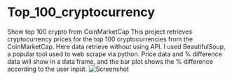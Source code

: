 # Top_100_cryptocurrency
Show top 100 crypto from CoinMarketCap
This project retrieves cryptocurrency prices for the top 100 cryptocurrencies from the CoinMarketCap. Here data retrieve without using API. I used BeautifulSoup, a popular tool used to web scrape via python. Price data and % difference data will show in a data frame, and the bar plot shows the % difference according to the user input.
![Screenshot](https://user-images.githubusercontent.com/83027416/158838243-63a65ffc-1cc6-4370-98d0-170d58f7cdf7.jpg)
